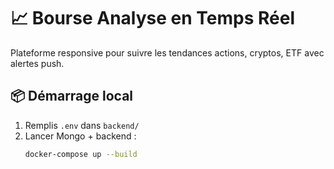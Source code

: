# 📈 Bourse Analyse en Temps Réel

Plateforme responsive pour suivre les tendances actions, cryptos, ETF avec alertes push.

## 📦 Démarrage local

1. Remplis `.env` dans `backend/`
2. Lancer Mongo + backend :
   ```bash
   docker-compose up --build
